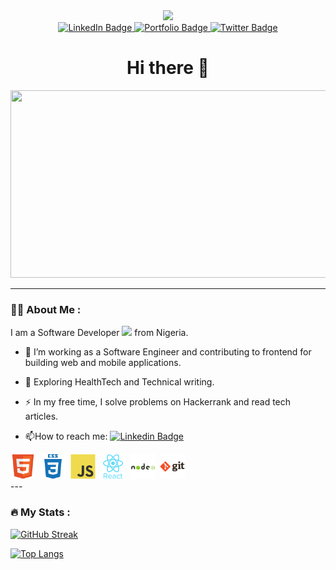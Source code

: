 <!--
### Hi there 👋
- -  My name is David Uwandu.
- 🌱 I’m currently learning React and ReactNative
- 👯 I’m looking to collaborate on Open Source projects, Frontend and Mobile App Developments.
- 🤔 I’m looking for help with Tech Internships and Jobs as a Frontend Dev.
- 💬 Ask me about HTML, CSS, JavaScript.
- 📫 How to reach me: 
- - Twitter: @BaanDave
- - Email: Davebaan33@gmail.com
- - LinkedIn: https://www.linkedin.com/in/david-uwandu-674a79139
- 😄 Pronouns: He/Him
- ⚡ Fun fact: What do you do to a grieving wood?🤔💬.... Console log.😄
-->

<div id="header" align="center">
  <img src="https://media.giphy.com/media/M9gbBd9nbDrOTu1Mqx/giphy.gif" width="100"/>
  <div id="badges">
    <a href="https://www.linkedin.com/in/david-uwandu-674a79139/">
      <img src="https://img.shields.io/badge/LinkedIn-blue?style=for-the-badge&logo=linkedin&logoColor=white" alt="LinkedIn Badge"/>
    </a>
    <a href="https://DevBaan.me">
      <img src="https://img.shields.io/badge/Portfolio-blue?style=for-the-badge&logoColor=white" alt="Portfolio Badge"/>
    </a>
<!--     <a href="">
      <img src="https://img.shields.io/badge/YouTube-red?style=for-the-badge&logo=youtube&logoColor=white" alt="Youtube Badge"/>
    </a> -->
    <a href="https://twitter.com/BaanDave">
      <img src="https://img.shields.io/badge/Twitter-blue?style=for-the-badge&logo=twitter&logoColor=white" alt="Twitter Badge"/>
    </a>
  </div>
  <h1>Hi there 👋 </h1>
</div>

<div align="center">
  <img src="https://media.giphy.com/media/dWesBcTLavkZuG35MI/giphy.gif" width="600" height="300"/>
</div>

---

### :man_technologist: About Me :
I am a Software Developer <img src="https://media.giphy.com/media/WUlplcMpOCEmTGBtBW/giphy.gif" width="30"> from Nigeria.
- :telescope: I’m working as a Software Engineer and contributing to frontend for building web and mobile applications.

- :seedling: Exploring HealthTech and Technical writing.

- :zap: In my free time, I solve problems on Hackerrank and read tech articles.

- :mailbox:How to reach me: [![Linkedin Badge](https://img.shields.io/badge/-David_Uwandu-blue?style=flat&logo=Linkedin&logoColor=white)]("https://www.linkedin.com/in/david-uwandu-674a79139/")

<div>
  <img src="https://github.com/devicons/devicon/blob/master/icons/html5/html5-original.svg" title="HTML5" alt="HTML" width="40" height="40"/>&nbsp;
  <img src="https://github.com/devicons/devicon/blob/master/icons/css3/css3-plain-wordmark.svg"  title="CSS3" alt="CSS" width="40" height="40"/>&nbsp;
  <img src="https://github.com/devicons/devicon/blob/master/icons/javascript/javascript-original.svg" title="JavaScript" alt="JavaScript" width="40" height="40"/>&nbsp;
  <img src="https://github.com/devicons/devicon/blob/master/icons/react/react-original-wordmark.svg" title="React" alt="React" width="40" height="40"/>&nbsp;
  <img src="https://github.com/devicons/devicon/blob/master/icons/nodejs/nodejs-original-wordmark.svg" title="NodeJS" alt="NodeJS" width="40" height="40"/>&nbsp;
  <img src="https://github.com/devicons/devicon/blob/master/icons/git/git-original-wordmark.svg" title="Git" **alt="Git" width="40" height="40"/>
</div>
---

### :fire: My Stats :
[![GitHub Streak](http://github-readme-streak-stats.herokuapp.com?user=DaveBaan&theme=dark&background=000000)](https://git.io/streak-stats)

[![Top Langs](https://github-readme-stats.vercel.app/api/top-langs/?username=DaveBaan&layout=compact&theme=vision-friendly-dark)](https://github.com/anuraghazra/github-readme-stats)


